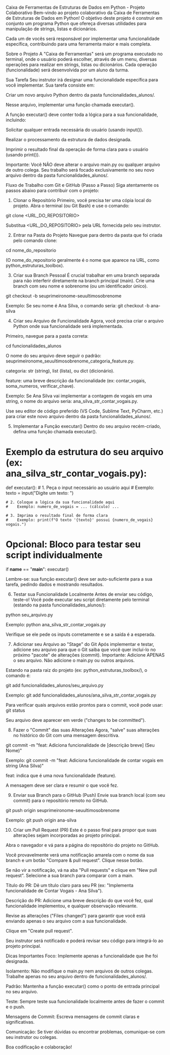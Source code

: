 Caixa de Ferramentas de Estruturas de Dados em Python - Projeto Colaborativo
Bem-vindo ao projeto colaborativo da Caixa de Ferramentas de Estruturas de Dados em Python! O objetivo deste projeto é construir em conjunto um programa Python que ofereça diversas utilidades para manipulação de strings, listas e dicionários.

Cada um de vocês será responsável por implementar uma funcionalidade específica, contribuindo para uma ferramenta maior e mais completa.

Sobre o Projeto
A "Caixa de Ferramentas" será um programa executado no terminal, onde o usuário poderá escolher, através de um menu, diversas operações para realizar em strings, listas ou dicionários. Cada operação (funcionalidade) será desenvolvida por um aluno da turma.

Sua Tarefa
Seu instrutor irá designar uma funcionalidade específica para você implementar. Sua tarefa consiste em:

Criar um novo arquivo Python dentro da pasta funcionalidades_alunos/.

Nesse arquivo, implementar uma função chamada executar().

A função executar() deve conter toda a lógica para a sua funcionalidade, incluindo:

Solicitar qualquer entrada necessária do usuário (usando input()).

Realizar o processamento da estrutura de dados designada.

Imprimir o resultado final da operação de forma clara para o usuário (usando print()).

Importante: Você NÃO deve alterar o arquivo main.py ou qualquer arquivo de outro colega. Seu trabalho será focado exclusivamente no seu novo arquivo dentro da pasta funcionalidades_alunos/.

Fluxo de Trabalho com Git e GitHub (Passo a Passo)
Siga atentamente os passos abaixo para contribuir com o projeto:

1. Clonar o Repositório
Primeiro, você precisa ter uma cópia local do projeto. Abra o terminal (ou Git Bash) e use o comando:

git clone <URL_DO_REPOSITORIO>

Substitua <URL_DO_REPOSITORIO> pela URL fornecida pelo seu instrutor.

2. Entrar na Pasta do Projeto
Navegue para dentro da pasta que foi criada pelo comando clone:

cd nome_do_repositorio

(O nome_do_repositorio geralmente é o nome que aparece na URL, como python_estruturas_toolbox).

3. Criar sua Branch Pessoal
É crucial trabalhar em uma branch separada para não interferir diretamente na branch principal (main). Crie uma branch com seu nome e sobrenome (ou um identificador único).

git checkout -b seuprimeironome-seuultimosobrenome

Exemplo: Se seu nome é Ana Silva, o comando seria:
git checkout -b ana-silva

4. Criar seu Arquivo de Funcionalidade
Agora, você precisa criar o arquivo Python onde sua funcionalidade será implementada.

Primeiro, navegue para a pasta correta:

cd funcionalidades_alunos

O nome do seu arquivo deve seguir o padrão: seuprimeironome_seuultimosobrenome_categoria_feature.py.

categoria: str (string), list (lista), ou dict (dicionário).

feature: uma breve descrição da funcionalidade (ex: contar_vogais, soma_numeros, verificar_chave).

Exemplo: Se Ana Silva vai implementar a contagem de vogais em uma string, o nome do arquivo seria: ana_silva_str_contar_vogais.py.

Use seu editor de código preferido (VS Code, Sublime Text, PyCharm, etc.) para criar este novo arquivo dentro da pasta funcionalidades_alunos/.

5. Implementar a Função executar()
Dentro do seu arquivo recém-criado, defina uma função chamada executar().

# Exemplo da estrutura do seu arquivo (ex: ana_silva_str_contar_vogais.py):

def executar():
    # 1. Peça o input necessário ao usuário aqui
    #    Exemplo: texto = input("Digite um texto: ")
    
    # 2. Coloque a lógica da sua funcionalidade aqui
    #    Exemplo: numero_de_vogais = ... (cálculo) ...
    
    # 3. Imprima o resultado final de forma clara
    #    Exemplo: print(f"O texto '{texto}' possui {numero_de_vogais} vogais.")

# Opcional: Bloco para testar seu script individualmente
if __name__ == "__main__":
    executar()

Lembre-se: sua função executar() deve ser auto-suficiente para a sua tarefa, pedindo dados e mostrando resultados.

6. Testar sua Funcionalidade Localmente
Antes de enviar seu código, teste-o! Você pode executar seu script diretamente pelo terminal (estando na pasta funcionalidades_alunos/):

python seu_arquivo.py

Exemplo: python ana_silva_str_contar_vogais.py

Verifique se ele pede os inputs corretamente e se a saída é a esperada.

7. Adicionar seu Arquivo ao "Stage" do Git
Após implementar e testar, adicione seu arquivo para que o Git saiba que você quer incluí-lo no próximo "pacote" de alterações (commit).
Importante: Adicione APENAS o seu arquivo. Não adicione o main.py ou outros arquivos.

Estando na pasta raiz do projeto (ex: python_estruturas_toolbox/), o comando é:

git add funcionalidades_alunos/seu_arquivo.py

Exemplo: git add funcionalidades_alunos/ana_silva_str_contar_vogais.py

Para verificar quais arquivos estão prontos para o commit, você pode usar:
git status

Seu arquivo deve aparecer em verde ("changes to be committed").

8. Fazer o "Commit" das suas Alterações
Agora, "salve" suas alterações no histórico do Git com uma mensagem descritiva.

git commit -m "feat: Adiciona funcionalidade de [descrição breve] (Seu Nome)"

Exemplo: git commit -m "feat: Adiciona funcionalidade de contar vogais em string (Ana Silva)"

feat: indica que é uma nova funcionalidade (feature).

A mensagem deve ser clara e resumir o que você fez.

9. Enviar sua Branch para o GitHub (Push)
Envie sua branch local (com seu commit) para o repositório remoto no GitHub.

git push origin seuprimeironome-seuultimosobrenome

Exemplo: git push origin ana-silva

10. Criar um Pull Request (PR)
Este é o passo final para propor que suas alterações sejam incorporadas ao projeto principal.

Abra o navegador e vá para a página do repositório do projeto no GitHub.

Você provavelmente verá uma notificação amarela com o nome da sua branch e um botão "Compare & pull request". Clique nesse botão.

Se não vir a notificação, vá na aba "Pull requests" e clique em "New pull request". Selecione a sua branch para comparar com a main.

Título do PR: Dê um título claro para seu PR (ex: "Implementa funcionalidade de Contar Vogais - Ana Silva").

Descrição do PR: Adicione uma breve descrição do que você fez, qual funcionalidade implementou, e qualquer observação relevante.

Revise as alterações ("Files changed") para garantir que você está enviando apenas o seu arquivo com a sua funcionalidade.

Clique em "Create pull request".

Seu instrutor será notificado e poderá revisar seu código para integrá-lo ao projeto principal.

Dicas Importantes
Foco: Implemente apenas a funcionalidade que lhe foi designada.

Isolamento: Não modifique o main.py nem arquivos de outros colegas. Trabalhe apenas no seu arquivo dentro de funcionalidades_alunos/.

Padrão: Mantenha a função executar() como o ponto de entrada principal no seu arquivo.

Teste: Sempre teste sua funcionalidade localmente antes de fazer o commit e o push.

Mensagens de Commit: Escreva mensagens de commit claras e significativas.

Comunicação: Se tiver dúvidas ou encontrar problemas, comunique-se com seu instrutor ou colegas.

Boa codificação e colaboração!
